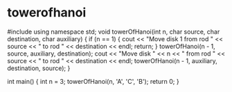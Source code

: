 # towerofhanoi
#include <iostream>
using namespace std;
void towerOfHanoi(int n, char source, char destination, char auxiliary) {
    if (n == 1) {
        cout << "Move disk 1 from rod " << source << " to rod " << destination << endl;
        return;
    }
    towerOfHanoi(n - 1, source, auxiliary, destination);
    cout << "Move disk " << n << " from rod " << source << " to rod " << destination << endl;
    towerOfHanoi(n - 1, auxiliary, destination, source);
}

int main() {
    int n = 3; 
    towerOfHanoi(n, 'A', 'C', 'B'); 
    return 0;
}
